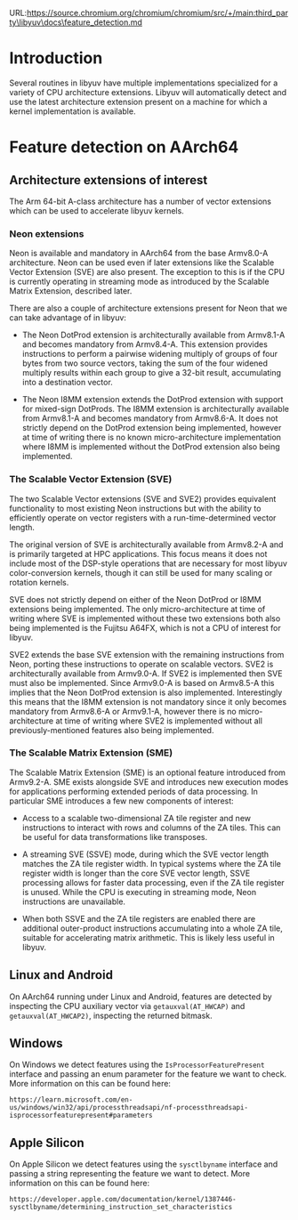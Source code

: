 URL:https://source.chromium.org/chromium/chromium/src/+/main:third_party\libyuv\docs\feature_detection.md
# Introduction

Several routines in libyuv have multiple implementations specialized for a
variety of CPU architecture extensions. Libyuv will automatically detect and
use the latest architecture extension present on a machine for which a kernel
implementation is available.

# Feature detection on AArch64

## Architecture extensions of interest

The Arm 64-bit A-class architecture has a number of vector extensions which can
be used to accelerate libyuv kernels.

### Neon extensions

Neon is available and mandatory in AArch64 from the base Armv8.0-A
architecture. Neon can be used even if later extensions like the Scalable
Vector Extension (SVE) are also present. The exception to this is if the CPU is
currently operating in streaming mode as introduced by the Scalable Matrix
Extension, described later.

There are also a couple of architecture extensions present for Neon that we can
take advantage of in libyuv:

* The Neon DotProd extension is architecturally available from Armv8.1-A and
  becomes mandatory from Armv8.4-A. This extension provides instructions to
  perform a pairwise widening multiply of groups of four bytes from two source
  vectors, taking the sum of the four widened multiply results within each
  group to give a 32-bit result, accumulating into a destination vector.

* The Neon I8MM extension extends the DotProd extension with support for
  mixed-sign DotProds. The I8MM extension is architecturally available from
  Armv8.1-A and becomes mandatory from Armv8.6-A. It does not strictly depend
  on the DotProd extension being implemented, however at time of writing there
  is no known micro-architecture implementation where I8MM is implemented
  without the DotProd extension also being implemented.

### The Scalable Vector Extension (SVE)

The two Scalable Vector extensions (SVE and SVE2) provides equivalent
functionality to most existing Neon instructions but with the ability to
efficiently operate on vector registers with a run-time-determined vector
length.

The original version of SVE is architecturally available from Armv8.2-A and is
primarily targeted at HPC applications. This focus means it does not include
most of the DSP-style operations that are necessary for most libyuv
color-conversion kernels, though it can still be used for many scaling or
rotation kernels.

SVE does not strictly depend on either of the Neon DotProd or I8MM extensions
being implemented. The only micro-architecture at time of writing where SVE is
implemented without these two extensions both also being implemented is the
Fujitsu A64FX, which is not a CPU of interest for libyuv.

SVE2 extends the base SVE extension with the remaining instructions from Neon,
porting these instructions to operate on scalable vectors. SVE2 is
architecturally available from Armv9.0-A. If SVE2 is implemented then SVE must
also be implemented. Since Armv9.0-A is based on Armv8.5-A this implies that
the Neon DotProd extension is also implemented. Interestingly this means that
the I8MM extension is not mandatory since it only becomes mandatory from
Armv8.6-A or Armv9.1-A, however there is no micro-architecture at time of
writing where SVE2 is implemented without all previously-mentioned features
also being implemented.

### The Scalable Matrix Extension (SME)

The Scalable Matrix Extension (SME) is an optional feature introduced from
Armv9.2-A. SME exists alongside SVE and introduces new execution modes for
applications performing extended periods of data processing. In particular SME
introduces a few new components of interest:

* Access to a scalable two-dimensional ZA tile register and new instructions to
  interact with rows and columns of the ZA tiles. This can be useful for data
  transformations like transposes.

* A streaming SVE (SSVE) mode, during which the SVE vector length matches the
  ZA tile register width. In typical systems where the ZA tile register width
  is longer than the core SVE vector length, SSVE processing allows for faster
  data processing, even if the ZA tile register is unused.  While the CPU is
  executing in streaming mode, Neon instructions are unavailable.

* When both SSVE and the ZA tile registers are enabled there are additional
  outer-product instructions accumulating into a whole ZA tile, suitable for
  accelerating matrix arithmetic. This is likely less useful in libyuv.

## Linux and Android

On AArch64 running under Linux and Android, features are detected by inspecting
the CPU auxiliary vector via `getauxval(AT_HWCAP)` and `getauxval(AT_HWCAP2)`,
inspecting the returned bitmask.

## Windows

On Windows we detect features using the `IsProcessorFeaturePresent` interface
and passing an enum parameter for the feature we want to check. More
information on this can be found here:

    https://learn.microsoft.com/en-us/windows/win32/api/processthreadsapi/nf-processthreadsapi-isprocessorfeaturepresent#parameters

## Apple Silicon

On Apple Silicon we detect features using the `sysctlbyname` interface and
passing a string representing the feature we want to detect. More information
on this can be found here:

    https://developer.apple.com/documentation/kernel/1387446-sysctlbyname/determining_instruction_set_characteristics
